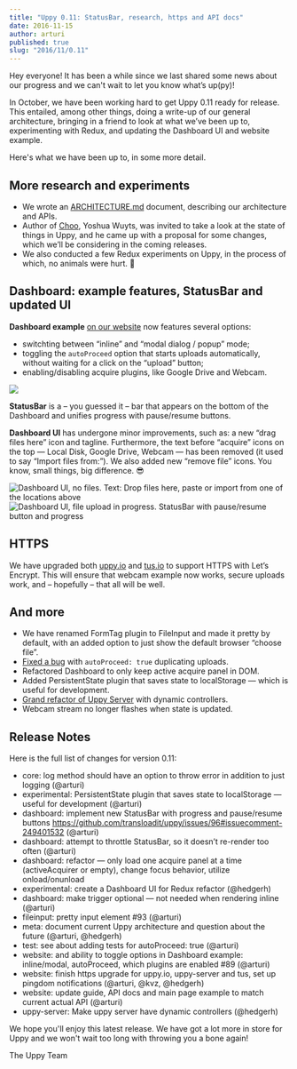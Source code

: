 ```yaml
---
title: "Uppy 0.11: StatusBar, research, https and API docs"
date: 2016-11-15
author: arturi
published: true
slug: "2016/11/0.11"
---
```


Hey everyone! It has been a while since we last shared some news about our progress and we can't wait to let you know what’s up(py)!

In October, we have been working hard to get Uppy 0.11 ready for release. This entailed, among other things, doing a write-up of our general architecture, bringing in a friend to look at what we’ve been up to, experimenting with Redux, and updating the Dashboard UI and website example.

Here's what we have been up to, in some more detail.

<!--truncate-->

## More research and experiments

- We wrote an [ARCHITECTURE.md](https://github.com/transloadit/uppy/blob/master/ARCHITECTURE.md) document, describing our architecture and APIs.
- Author of [Choo](https://github.com/yoshuawuyts/choo), Yoshua Wuyts, was invited to take a look at the state of things in Uppy, and he came up with a proposal for some changes, which we’ll be considering in the coming releases.
- We also conducted a few Redux experiments on Uppy, in the process of which, no animals were hurt. :dog:

## Dashboard: example features, StatusBar and updated UI

**Dashboard example** [on our website](https://uppy.io/examples/dashboard/) now features several options:

- switchting between “inline” and “modal dialog / popup” mode;
- toggling the `autoProceed` option that starts uploads automatically, without waiting for a click on the “upload” button;
- enabling/disabling acquire plugins, like Google Drive and Webcam.

<img src="/img/blog/0.11/dashboard-example-options.png" />

**StatusBar** is a – you guessed it – bar that appears on the bottom of the Dashboard and unifies progress with pause/resume buttons.

**Dashboard UI** has undergone minor improvements, such as: a new “drag files here” icon and tagline. Furthermore, the text before “acquire” icons on the top — Local Disk, Google Drive, Webcam — has been removed (it used to say “Import files from:”). We also added new “remove file” icons. You know, small things, big difference. :sunglasses:

<img src="/img/blog/0.11/uppy-dashboard-oct-2016-1.jpg" alt="Dashboard UI, no files. Text: Drop files here, paste or import from one of the locations above" />

<img src="/img/blog/0.11/uppy-dashboard-oct-2016-2.jpg" alt="Dashboard UI, file upload in progress. StatusBar with pause/resume button and progress" />

## HTTPS

We have upgraded both [uppy.io](http://uppy.io/) and [tus.io](http://tus.io/) to support HTTPS with Let’s Encrypt. This will ensure that webcam example now works, secure uploads work, and – hopefully – that all will be well.

## And more

- We have renamed FormTag plugin to FileInput and made it pretty by default, with an added option to just show the default browser “choose file”.
- [Fixed a bug](https://github.com/transloadit/uppy/issues/126) with `autoProceed: true` duplicating uploads.
- Refactored Dashboard to only keep active acquire panel in DOM.
- Added PersistentState plugin that saves state to localStorage — which is useful for development.
- [Grand refactor of Uppy Server](https://github.com/transloadit/uppy/pull/131) with dynamic controllers.
- Webcam stream no longer flashes when state is updated.

## Release Notes

Here is the full list of changes for version 0.11:

- core: log method should have an option to throw error in addition to just logging (@arturi)
- experimental: PersistentState plugin that saves state to localStorage — useful for development (@arturi)
- dashboard: implement new StatusBar with progress and pause/resume buttons <https://github.com/transloadit/uppy/issues/96#issuecomment-249401532> (@arturi)
- dashboard: attempt to throttle StatusBar, so it doesn’t re-render too often (@arturi)
- dashboard: refactor — only load one acquire panel at a time (activeAcquirer or empty), change focus behavior, utilize onload/onunload
- experimental: create a Dashboard UI for Redux refactor (@hedgerh)
- dashboard: make trigger optional — not needed when rendering inline (@arturi)
- fileinput: pretty input element #93 (@arturi)
- meta: document current Uppy architecture and question about the future (@arturi, @hedgerh)
- test: see about adding tests for autoProceed: true (@arturi)
- website: and ability to toggle options in Dashboard example: inline/modal, autoProceed, which plugins are enabled #89 (@arturi)
- website: finish https upgrade for uppy.io, uppy-server and tus, set up pingdom notifications (@arturi, @kvz, @hedgerh)
- website: update guide, API docs and main page example to match current actual API (@arturi)
- uppy-server: Make uppy server have dynamic controllers (@hedgerh)

We hope you'll enjoy this latest release. We have got a lot more in store for Uppy and we won't wait too long with throwing you a bone again!

The Uppy Team
